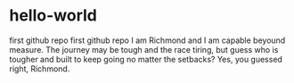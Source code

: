 # hello-world
first github repo
first github repo
I am Richmond and I am capable beyound measure.
The journey may be tough and the race tiring, but guess who is tougher
and built to keep going no matter the setbacks?
Yes, you guessed right, Richmond.
